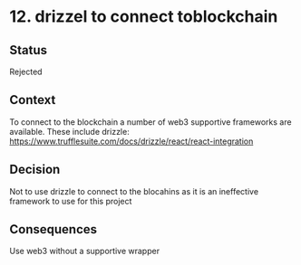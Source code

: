 # 12. drizzel to connect toblockchain

## Status
Rejected

## Context

To connect to the blockchain a number of web3 supportive frameworks are available. These include drizzle: https://www.trufflesuite.com/docs/drizzle/react/react-integration



## Decision

Not to use drizzle to connect to the blocahins as it is an ineffective framework to use for this project

## Consequences

Use web3 without a supportive wrapper


